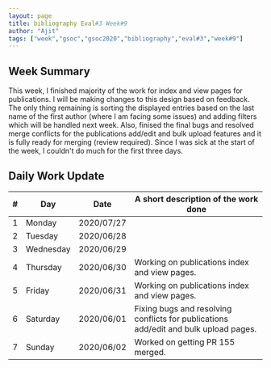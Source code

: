 ```yaml
---
layout: page
title: bibliography Eval#3 Week#9
author: "Ajit"
tags: ["week","gsoc","gsoc2020","bibliography","eval#3","week#9"]
---
```


## Week Summary

This week, I finished majority of the work for index and view pages for publications. I will be making changes to this design based on feedback. The only thing remaining is sorting the displayed entries based on the last name of the first author (where I am facing some issues) and adding filters which will be handled next week. Also, finised the final bugs and resolved merge conflicts for the publications add/edit and bulk upload features and it is fully ready for merging (review required).
Since I was sick at the start of the week, I couldn't do much for the first three days.


## Daily Work Update

|\#|Day|Date|A short description of the work done|  
|---	|---	|---	|---	|  
|1   	| Monday 	|   2020/07/27	|   	|  
|2   	| Tuesday  	|   2020/06/28	|   	|  
|3   	| Wednesday  	|   2020/06/29	|    	|  
|4   	| Thursday  	|   2020/06/30	|  Working on publications index and view pages. 	|  
|5   	| Friday  	|   2020/06/31	|  Working on publications index and view pages. 	|  
|6   	| Saturday  	|   2020/06/01	|  Fixing bugs and resolving conflicts for publications add/edit and bulk upload pages. |  
|7   	| Sunday  	|   2020/06/02	|  Worked on getting PR 155 merged.	|  

